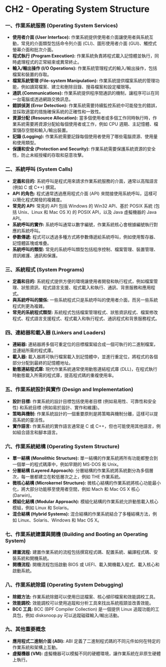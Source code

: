 # CH2 - Operating System Structure

### 一、作業系統服務 (Operating System Services)

*   **使用者介面 (User Interface):** 作業系統提供使用者介面讓使用者與系統互動，常見的介面類型包括命令列介面 (CLI)、圖形使用者介面 (GUI)、觸控式螢幕介面和批次介面。
*   **程式執行 (Program Execution):** 作業系統負責將程式載入記憶體並執行，同時處理程式的正常結束或異常終止。
*   **輸入/輸出操作 (I/O Operations):** 作業系統管理程式的輸入/輸出操作，包括檔案和裝置的存取。
*   **檔案系統管理 (File-system Manipulation):** 作業系統提供檔案系統的管理功能，例如讀寫檔案、建立和刪除目錄、搜尋檔案和設定權限等。
*   **通訊 (Communications):** 作業系統提供程序間通訊的機制，讓程序可以在同一台電腦或透過網路交換訊息。
*   **錯誤偵測 (Error Detection):** 作業系統需要持續監控系統中可能發生的錯誤，並採取適當的措施確保系統的正確性和一致性。
*   **資源分配 (Resource Allocation):** 當多個使用者或多個工作同時執行時，作業系統需要將資源分配給每個使用者或工作，例如 CPU 週期、主記憶體、檔案儲存空間和輸入/輸出裝置。
*   **記錄 (Logging):** 作業系統需要記錄每個使用者使用了哪些電腦資源、使用量和使用類型。
*   **保護和安全 (Protection and Security):** 作業系統需要保護系統資源的安全性，防止未經授權的存取和惡意攻擊。

### 二、系統呼叫 (System Calls)

*   **定義和目的:** 系統呼叫是程式用來請求作業系統服務的介面，通常以高階語言 (例如 C 或 C++) 撰寫。
*   **API 的角色:** 程式通常透過應用程式介面 (API) 來間接使用系統呼叫，這樣可以簡化程式開發的複雜度。
*   **常見的 API:** 常見的 API 包括 Windows 的 Win32 API、基於 POSIX 系統 (包括 Unix、Linux 和 Mac OS X) 的 POSIX API，以及 Java 虛擬機器的 Java API。
*   **系統呼叫的實作:** 系統呼叫通常以數字編號，作業系統核心會根據編號執行對應的系統呼叫。
*   **參數傳遞:** 程式可以透過多種方式將參數傳遞給系統呼叫，例如使用暫存器、記憶體區塊或堆疊。
*   **系統呼叫的類型:** 常見的系統呼叫類型包括程序控制、檔案管理、裝置管理、資訊維護、通訊和保護。

### 三、系統程式 (System Programs)

*   **定義和目的:** 系統程式提供方便的環境讓使用者開發和執行程式，例如檔案管理、狀態資訊、程式語言支援、程式載入和執行、通訊、背景服務和應用程式。
*   **與系統呼叫的關係:** 一些系統程式只是系統呼叫的使用者介面，而另一些系統程式則更為複雜。
*   **常見的系統程式類型:** 系統程式包括檔案管理程式、狀態資訊程式、檔案修改程式、程式語言支援程式、程式載入和執行程式、通訊程式和背景服務程式。

### 四、連結器和載入器 (Linkers and Loaders)

*   **連結器:** 連結器將多個可重定位的目標檔案組合成一個可執行的二進制檔案，並連結所需的程式庫。
*   **載入器:** 載入器將可執行檔案載入到記憶體中，並進行重定位，將程式的各個部分分配到最終的記憶體地址。
*   **動態連結程式庫:** 現代作業系統通常使用動態連結程式庫 (DLL)，在程式執行時動態載入所需的程式庫，提高程式碼的重複使用率。

### 五、作業系統設計與實作 (Design and Implementation)

*   **設計目標:** 作業系統的設計目標包括使用者目標 (例如易用性、可靠性和安全性) 和系統目標 (例如易於設計、實作和維護)。
*   **策略與機制:** 作業系統設計的一個重要原則是將策略與機制分離，這樣可以提高系統的靈活性。
*   **實作語言:** 作業系統的實作語言通常是 C 或 C++，但也可能使用其他語言，例如組合語言和腳本語言。

### 六、作業系統結構 (Operating System Structure)

*   **單一結構 (Monolithic Structure):** 單一結構的作業系統將所有功能都整合到一個單一的程式碼庫中，例如早期的 MS-DOS 和 Unix。
*   **分層結構 (Layered Approach):** 分層結構的作業系統將系統劃分為多個層次，每一層都建立在較低層次之上，例如 THE 作業系統。
*   **微核心結構 (Microkernel Structure):** 微核心結構的作業系統將核心功能最小化，將大部分功能移至使用者空間，例如 Mach 和 Mac OS X 核心 (Darwin)。
*   **模組化結構 (Modular Approach):** 模組化結構的作業系統允許動態載入核心模組，例如 Linux 和 Solaris。
*   **混合結構 (Hybrid Systems):** 混合結構的作業系統結合了多種結構方法，例如 Linux、Solaris、Windows 和 Mac OS X。

### 七、作業系統建置與開機 (Building and Booting an Operating System)

*   **建置流程:** 建置作業系統的流程包括撰寫程式碼、配置系統、編譯程式碼、安裝系統和開機系統。
*   **開機流程:** 開機流程包括啟動 BIOS 或 UEFI、載入開機載入程式、載入核心和啟動系統。

### 八、作業系統除錯 (Operating System Debugging)

*   **除錯方法:** 作業系統除錯可以使用日誌檔案、核心傾印檔案和效能調校工具。
*   **效能調校:** 效能調校可以使用追蹤和分析工具來找出系統瓶頸並改善效能。
*   **BCC 工具:** BCC (BPF Compiler Collection) 是一個提供 Linux 追蹤功能的工具包，例如 disksnoop.py 可以追蹤磁碟輸入/輸出活動。

### 九、其他重要概念

*   **應用程式二進制介面 (ABI):** ABI 定義了二進制程式碼的不同元件如何在特定的作業系統和架構上互動。
*   **虛擬機器 (VM):** 虛擬機器可以模擬不同的硬體環境，讓作業系統在非原生硬體上執行。
